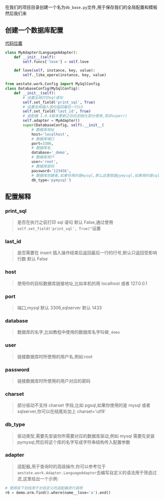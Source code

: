 在我们的项目目录创建一个名为`db_base.py`文件,用于保存我们的全局配置和模板  
然后我们来

## 创建一个数据库配置

[代码位置](https://gitee.com/aecode/aestate/blob/main/example/db_base.py)

```python
class MyAdapter(LanguageAdapter):
    def __init__(self):
        self.funcs['love'] = self.love

    def love(self, instance, key, value):
        self._like_opera(instance, key, value)

from aestate.work.Config import MySqlConfig
class DatabaseConfig(MySqlConfig):
    def __init__(self):
        # 设置全局打印sql语句
        self.set_field('print_sql', True)
        # 设置全局插入语句返回最后一行id
        self.set_field('last_id', True)
        # 适配器 1.0.4版本更新之后在初始化部分使用,而非super()
        self.adapter = MyAdapter()
        super(DatabaseConfig, self).__init__(
            # 数据库地址
            host='localhost',
            # 数据库端口
            port=3306,
            # 数据库名
            database='_demo',
            # 数据库用户
            user='root',
            # 数据库密码
            password='123456',
            # 数据库创建者,如果你用的是mysql,那么这里就是pymysql,如果用的是sqlserver,那么这里就应该是pymssql
            db_type='pymysql')
```

## 配置解释

### print_sql

> 是否在执行之前打印 sql 语句 默认 False,通过使用`self.set_field('print_sql', True)"`设置

### last_id

> 是否需要在 insert 插入操作结束后返回最后一行的行号,默认只返回受影响行数 默认 False

### host

> 使用你的目标数据库链接地址,比如本机的用 localhost 或者 127.0.0.1

### port

> 端口,mysql 默认 3306,sqlserver 默认 1433

### database

> 数据库的名字,比如教程中使用的数据库名字叫做`_demo`

### user

> 链接数据库时所使用的用户名,例如:root

### password

> 链接数据库时所使用的用户对应的密码

### charset

> 部分驱动不支持 charset 字段,比如 pgsql,如果你使用的是 mysql 或者 sqlserver,你可以在结尾处加上 charset='utf8'

### db_type

> 驱动类型,需要先安装你所需要对应的数据库驱动,例如 mysql 需要先安装 pymysql,然后将这个库的名字写成字符串结构传入配置参数

### adapter

> 适配器,用于查询时的高级操作,你可以参考位于 `aestate.work.Adapter.LanguageAdapter`去编写自定义的语法用于筛选过滤,这里给出一个示例:

```python
# 使用双下划线用于对自定义的适配器进行调用
r6 = demo.orm.find().where(name__love='a').end()
```
